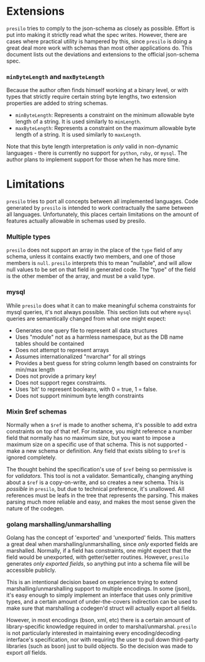 # Extensions

`presilo` tries to comply to the json-schema as closely as possible. Effort is put into making it strictly read what the spec writes.
However, there are cases where practical utility is hampered by this, since `presilo` is doing a great deal more work with schemas than most other applications do. This document lists out the deviations and extensions to the official json-schema spec.

### `minByteLength` and `maxByteLength`

Because the author often finds himself working at a binary level, or with types that strictly require certain string byte lengths, two extension properties are added to string schemas.

 - `minByteLength`: Represents a constraint on the minimum allowable byte length of a string. It is used similarly to `minLength`.
 - `maxByteLength`: Represents a constraint on the maximum allowable byte length of a string. It is used similarly to `maxLength`.

Note that this byte length interpretation is _only_ valid in non-dynamic languages - there is currently no support for `python`, `ruby`, or `mysql`. The author plans to implement support for those when he has more time.

# Limitations

`presilo` tries to port all concepts between all implemented languages. Code generated by `presilo` is intended to work contractually the same between all languages. Unfortunately, this places certain limitations on the amount of features actually allowable in schemas used by presilo.

### Multiple types

`presilo` does not support an array in the place of the `type` field of any schema, unless it contains exactly two members, and one of those members is `null`. `presilo` interprets this to mean "nullable", and will allow null values to be set on that field in generated code. The "type" of the field is the other member of the array, and must be a valid type.

### mysql

While `presilo` does what it can to make meaningful schema constraints for mysql queries, it's not always possible. This section lists out where `mysql` queries are semantically changed from what one might expect:

- Generates one query file to represent all data structures
- Uses "module" not as a harmless namespace, but as the DB name tables should be contained
- Does not attempt to represent arrays
- Assumes internationalized "nvarchar" for all strings
- Provides a best guess for string column length based on constraints for min/max length
- Does not provide a primary key!
- Does not support regex constraints.
- Uses 'bit' to represent booleans, with 0 = true, 1 = false.
- Does not support minimum byte length constraints

### Mixin $ref schemas

Normally when a `$ref` is made to another schema, it's possible to add extra constraints on top of that ref. For instance, you might reference a number field that normally has no maximum size, but you want to impose a maximum size on a specific use of that schema. This is not supported - make a new schema or definition. Any field that exists sibling to `$ref` is ignored completely.

The thought behind the specification's use of `$ref` being so permissive is for _validators_. This tool is not a validator. Semantically, changing anything about a `$ref` is a copy-on-write, and so creates a new schema. This is _possible_ in `presilo`, but due to technical preference, it's unallowed. All references must be leafs in the tree that represents the parsing. This makes parsing much more reliable and easy, and makes the most sense given the nature of the codegen.

### golang marshalling/unmarshalling

Golang has the concept of 'exported' and 'unexported' fields. This matters a great deal when marshalling/unmarshalling, since _only_ exported fields are marshalled. Normally, if a field has constraints, one might expect that the field would be unexported, with getter/setter routines. However, `presilo` generates _only exported fields_, so anything put into a schema file will be accessible publicly.

This is an intentional decision based on experience trying to extend marshalling/unmarshalling support to multiple encodings. In some (json), it's easy enough to simply implement an interface that uses only primitive types, and a certain amount of under-the-covers indirection can be used to make sure that marshalling a codegen'd struct will actually export all fields.

However, in most encodings (bson, xml, etc) there is a certain amount of library-specific knowledge required in order to marshal/unmarshal. `presilo` is not particularly interested in maintaining every encoding/decoding interface's specification, nor with requiring the user to pull down third-party libraries (such as bson) just to build objects. So the decision was made to export _all_ fields.
